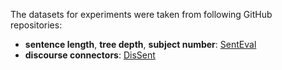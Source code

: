 The datasets for experiments were taken from following GitHub repositories:

* **sentence length**, **tree depth**, **subject number**: [SentEval](https://github.com/facebookresearch/SentEval/tree/master/data/probing)
* **discourse connectors**: [DisSent](https://github.com/windweller/DisExtract)
